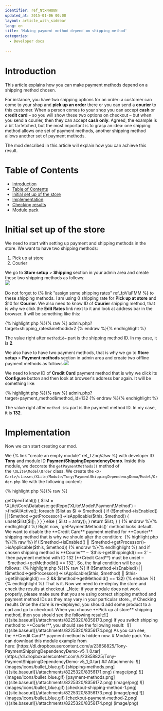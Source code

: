 ```yaml
---
identifier: ref_NtxNHQ8N
updated_at: 2015-01-06 00:00
layout: article_with_sidebar
lang: en
title: 'Making payment method depend on shipping method'
categories:
  - Developer docs

---
```



# Introduction

This article explains how you can make payment methods depend on a shipping method chosen.

For instance, you have two shipping options for an order: a customer can come to your shop and **pick up an order** there or you can send a **courier** to this customer. When a person comes to your shop you can accept **cash** or **credit card** – so you will show these two options on checkout – but when you send a courier, then they can accept **cash only**. Agreed, the example is a bit farfetched, but the most important is to grasp an idea: one shipping method allows one set of payment methods, another shipping method allows another set of payment methods.

The mod described in this article will explain how you can achieve this result.

# Table of Contents

*   [Introduction](#introduction)
*   [Table of Contents](#table-of-contents)
*   [Initial set up of the store](#initial-set-up-of-the-store)
*   [Implementation](#implementation)
*   [Checking results](#checking-results)
*   [Module pack](#module-pack)

# Initial set up of the store

We need to start with setting up payment and shipping methods in the store. We want to have two shipping methods:

1.  Pick up at store
2.  Courier

We go to **Store setup** > **Shipping** section in your admin area and create these two shipping methods as follows:  
![]({{site.baseurl}}/attachments/8225320/8356171.png)

Do not forget to {% link "assign some shipping rates" ref_fpVluFMM %} to these shipping methods. I am using 0 shipping rate for **Pick up at store** and $10 for **Courier**. We also need to know ID of **Courier** shipping method, that is why we click the **Edit Rates** link next to it and look at address bar in the browser. It will be something like this: 

{% highlight php %}{% raw %}
admin.php?target=shipping_rates&methodid=2
{% endraw %}{% endhighlight %}

The value right after `methodid=` part is the shipping method ID. In my case, it is **2**.

We also have to have two payment methods, that is why we go to **Store setup** > **Payment methods** section in admin area and create two offline payment methods as follows:![]({{site.baseurl}}/attachments/8225320/8356172.png)

We need to know ID of **Credit Card** payment method that is why we click its **Configure** button and then look at browser's address bar again. It will be something like: 

{% highlight php %}{% raw %}
admin.php?target=payment_method&method_id=132
{% endraw %}{% endhighlight %}

The value right after `method_id=` part is the payment method ID. In my case, it is **132**.

# Implementation

Now we can start creating our mod.

We {% link "create an empty module" ref_TZnqVJsw %} with developer ID **Tony** and module ID **PaymentShippingDependencyDemo**. Inside this module, we decorate the `getPaymentMethods()` method of the `\XLite\Model\Order` class. We create the `<X-Cart>/classes/XLite/Module/Tony/PaymentShippingDependencyDemo/Model/Order.php` file with the following content: 

{% highlight php %}{% raw %}
<?php
// vim: set ts=4 sw=4 sts=4 et:

namespace XLite\Module\Tony\PaymentShippingDependencyDemo\Model;

/**
 * Class represents an order
 */
abstract class Order extends \XLite\Model\Order implements \XLite\Base\IDecorator
{
	public function getPaymentMethods()
    {
        if (0 < $this->getOpenTotal()) {

            $list = \XLite\Core\Database::getRepo('XLite\Model\Payment\Method')
                ->findAllActive();

            foreach ($list as $i => $method) {
                if (!$method->isEnabled() || !$method->getProcessor()->isApplicable($this, $method)) {
                    unset($list[$i]);
                }
            }

        } else {
            $list = array();
        }

        return $list;
    }
}
{% endraw %}{% endhighlight %}

Right now, `getPaymentMethods()` method looks default. We want to disable the **Credit Card** payment method for **Courier** shipping method that is why we should alter the condition: 

{% highlight php %}{% raw %}
if (!$method->isEnabled() || !$method->getProcessor()->isApplicable($this, $method))
{% endraw %}{% endhighlight %}

and if chosen shipping method is **Courier** – `$this->getShippingId() == 2` – then payment method with ID 132 (**Credit Card**) must be unset – `$method->getMethodId() == 132`. So, the final condition will be as follows: 

{% highlight php %}{% raw %}
if (!$method->isEnabled() || !$method->getProcessor()->isApplicable($this, $method) || $this->getShippingId() == 2 && $method->getMethodId() == 132)
{% endraw %}{% endhighlight %}

That is it. Now we need to re-deploy the store and check the results at checkout.

_Note: if your module does not work properly, please make sure that you are using correct shipping method and payment method IDs as they may vary in your particular store._

# Checking results

Once the store is re-deployed, you should add some product to a cart and go to checkout. When you choose **Pick up at store** shipping method, then you should see the following result:![]({{site.baseurl}}/attachments/8225320/8356173.png)

If you switch shipping method to **Courier**, you should see the following result:  
 ![]({{site.baseurl}}/attachments/8225320/8356174.png)

As you can see, the **Credit Card** payment method is hidden now.

# Module pack

You can download this module example from here: [https://dl.dropboxusercontent.com/u/23858825/Tony-PaymentShippingDependencyDemo-v5_1_0.tar](https://dl.dropboxusercontent.com/u/23858825/Tony-PaymentShippingDependencyDemo-v5_1_0.tar)

## Attachments:

![](images/icons/bullet_blue.gif) [shipping-methods.png]({{site.baseurl}}/attachments/8225320/8356171.png) (image/png)  
![](images/icons/bullet_blue.gif) [payment-methods.png]({{site.baseurl}}/attachments/8225320/8356172.png) (image/png)  
![](images/icons/bullet_blue.gif) [checkout-shipping-method-1.png]({{site.baseurl}}/attachments/8225320/8356173.png) (image/png)  
![](images/icons/bullet_blue.gif) [checkout-payment-method-2.png]({{site.baseurl}}/attachments/8225320/8356174.png) (image/png)